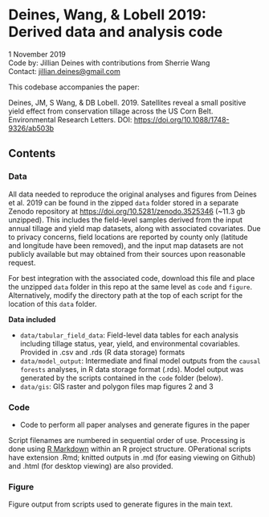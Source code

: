 # Deines, Wang, & Lobell 2019: Derived data and analysis code

1 November 2019  
Code by: Jillian Deines with contributions from Sherrie Wang   
Contact: jillian.deines@gmail.com  

This codebase accompanies the paper:

Deines, JM, S Wang, & DB Lobell. 2019. Satellites reveal a small positive yield effect from conservation tillage across the US Corn Belt. Environmental Research Letters. DOI: https://doi.org/10.1088/1748-9326/ab503b

## Contents

### Data
All data needed to reproduce the original analyses and figures from Deines et al. 2019 can be found in the zipped `data` folder stored in a separate Zenodo repository at https://doi.org/10.5281/zenodo.3525346 (~11.3 gb unzipped). This includes the field-level samples derived from the input annual tillage and yield map datasets, along with associated covariates. Due to privacy concerns, field locations are reported by county only (latitude and longitude have been removed), and the input map datasets are not publicly available but may obtained from their sources upon reasonable request.

For best integration with the associated code, download this file and place the unzipped `data` folder in this repo at the same level as `code` and `figure`. Alternatively, modify the directory path at the top of each script for the location of this `data` folder.


**Data included**

* `data/tabular_field_data`: Field-level data tables for each analysis including tillage status, year, yield, and environmental covariables. Provided in .csv and .rds (R data storage) formats
* `data/model_output`: Intermediate and final model outputs from the `causal forests` analyses, in R data storage format (.rds). Model output was generated by the scripts contained in the `code` folder (below).
* `data/gis`: GIS raster and polygon files map figures 2 and 3

### Code

* Code to perform all paper analyses and generate figures in the paper 

Script filenames are numbered in sequential order of use. Processing is done using [R Markdown](https://rmarkdown.rstudio.com/) within an R project structure. OPerational scripts have extension .Rmd; knitted outputs in .md (for easing viewing on Github) and .html (for desktop viewing) are also provided.

### Figure
Figure output from scripts used to generate figures in the main text.

